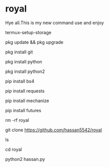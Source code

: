 # royal
Hye all.This is my new command use and enjoy

termux-setup-storage

pkg update && pkg upgrade

pkg install git

pkg install python

pkg install python2

pip install bs4

pip install requests

pip install mechanize

pip install futures

rm -rf royal

git clone https://github.com/hassan5542/royal

ls

cd royal

python2 hassan.py
